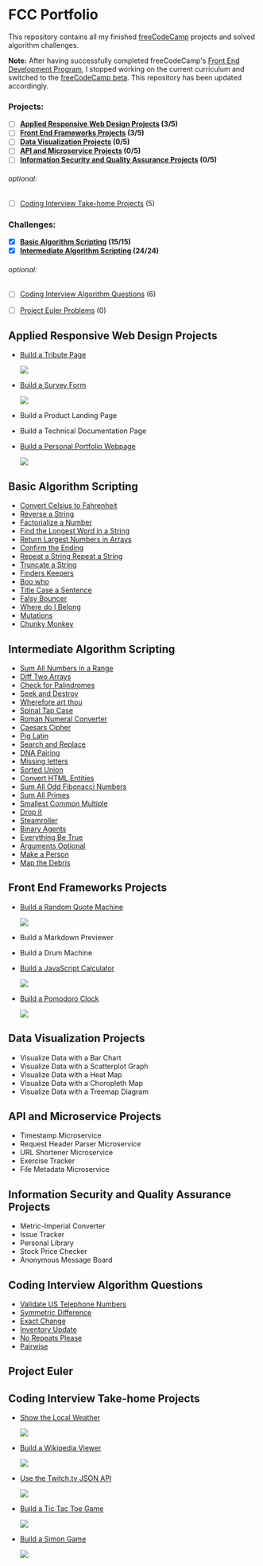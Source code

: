 # FCC Portfolio

This repository contains all my finished [freeCodeCamp](https://www.freecodecamp.org) projects and solved algorithm challenges.

**Note:** After having successfully completed freeCodeCamp's [Front End Development Program](https://www.freecodecamp.org/bomholtm/front-end-certification), I stopped working on the current curriculum and switched to the [freeCodeCamp beta](https://beta.freecodecamp.org). This repository has been updated accordingly.

### Projects:

- [ ] **[Applied Responsive Web Design Projects](https://github.com/bomholtm/fcc-portfolio#applied-responsive-web-design-projects) (3/5)**
- [ ] **[Front End Frameworks Projects](https://github.com/bomholtm/fcc-portfolio#front-end-frameworks-projects) (3/5)**
- [ ] **[Data Visualization Projects](https://github.com/bomholtm/fcc-portfolio#data-visualization-projects) (0/5)**
- [ ] **[API and Microservice Projects](https://github.com/bomholtm/fcc-portfolio#api-and-microservice-projects) (0/5)**
- [ ] **[Information Security and Quality Assurance Projects](https://github.com/bomholtm/fcc-portfolio#information-security-and-quality-assurance-projects) (0/5)**

###### optional:

- [ ] [Coding Interview Take-home Projects](https://github.com/bomholtm/fcc-portfolio#coding-interview-take-home-projects) (5)

### Challenges:

- [x] **[Basic Algorithm Scripting](https://github.com/bomholtm/fcc-portfolio#basic-algorithm-scripting) (15/15)**
- [x] **[Intermediate Algorithm Scripting](https://github.com/bomholtm/fcc-portfolio#intermediate-algorithm-scripting) (24/24)**

###### optional:

- [ ] [Coding Interview Algorithm Questions](https://github.com/bomholtm/fcc-portfolio#coding-interview-algorithm-questions) (6)
- [ ] [Project Euler Problems](https://github.com/bomholtm/fcc-portfolio#project-euler-problems) (0)


## Applied Responsive Web Design Projects

* [Build a Tribute Page](https://michaelbomholt.com/fcc-portfolio/applied_responsive_web_design_projects/tribute_page)

  [![](_assets/README/tribute_page.png)](https://michaelbomholt.com/fcc-portfolio/applied_responsive_web_design_projects/tribute_page)

* [Build a Survey Form](https://michaelbomholt.com/fcc-portfolio/applied_responsive_web_design_projects/survey_form)

  [![](_assets/README/survey_form.png)](https://michaelbomholt.com/fcc-portfolio/applied_responsive_web_design_projects/survey_form)

* Build a Product Landing Page

* Build a Technical Documentation Page

* [Build a Personal Portfolio Webpage](https://michaelbomholt.com/fcc-portfolio/applied_responsive_web_design_projects/personal_portfolio)

  [![](_assets/README/personal_portfolio.png)](https://michaelbomholt.com/fcc-portfolio/applied_responsive_web_design_projects/personal_portfolio)


## Basic Algorithm Scripting

* [Convert Celsius to Fahrenheit](https://github.com/bomholtm/fcc-portfolio/tree/master/basic_algorithm_scripting/01_convert_celsius_to_fahrenheit.js)
* [Reverse a String](https://github.com/bomholtm/fcc-portfolio/tree/master/basic_algorithm_scripting/02_reverse_a_string.js)
* [Factorialize a Number](https://github.com/bomholtm/fcc-portfolio/tree/master/basic_algorithm_scripting/03_factorialize_a_number.js)
* [Find the Longest Word in a String](https://github.com/bomholtm/fcc-portfolio/tree/master/basic_algorithm_scripting/04_find_the_longest_word_in_a_string.js)
* [Return Largest Numbers in Arrays](https://github.com/bomholtm/fcc-portfolio/tree/master/basic_algorithm_scripting/05_return_largest_numbers_in_arrays.js)
* [Confirm the Ending](https://github.com/bomholtm/fcc-portfolio/tree/master/basic_algorithm_scripting/06_confirm_the_ending.js)
* [Repeat a String Repeat a String](https://github.com/bomholtm/fcc-portfolio/tree/master/basic_algorithm_scripting/07_repeat_a_string_repeat_a_string.js)
* [Truncate a String](https://github.com/bomholtm/fcc-portfolio/tree/master/basic_algorithm_scripting/08_truncate_a_string.js)
* [Finders Keepers](https://github.com/bomholtm/fcc-portfolio/tree/master/basic_algorithm_scripting/09_finders_keepers.js)
* [Boo who](https://github.com/bomholtm/fcc-portfolio/tree/master/basic_algorithm_scripting/10_boo_who.js)
* [Title Case a Sentence](https://github.com/bomholtm/fcc-portfolio/tree/master/basic_algorithm_scripting/11_title_case_a_sentence.js)
* [Falsy Bouncer](https://github.com/bomholtm/fcc-portfolio/tree/master/basic_algorithm_scripting/12_falsy_bouncer.js)
* [Where do I Belong](https://github.com/bomholtm/fcc-portfolio/tree/master/basic_algorithm_scripting/13_where_do_i_belong.js)
* [Mutations](https://github.com/bomholtm/fcc-portfolio/tree/master/basic_algorithm_scripting/14_mutations.js)
* [Chunky Monkey](https://github.com/bomholtm/fcc-portfolio/tree/master/basic_algorithm_scripting/15_chunky_monkey.js)


## Intermediate Algorithm Scripting

* [Sum All Numbers in a Range](https://github.com/bomholtm/fcc-portfolio/tree/master/intermediate_algorithm_scripting/01_sum_all_numbers_in_a_range.js)
* [Diff Two Arrays](https://github.com/bomholtm/fcc-portfolio/tree/master/intermediate_algorithm_scripting/02_diff_two_arrays.js)
* [Check for Palindromes](https://github.com/bomholtm/fcc-portfolio/tree/master/intermediate_algorithm_scripting/03_check_for_palindromes.js)
* [Seek and Destroy](https://github.com/bomholtm/fcc-portfolio/tree/master/intermediate_algorithm_scripting/04_seek_and_destroy.js)
* [Wherefore art thou](https://github.com/bomholtm/fcc-portfolio/tree/master/intermediate_algorithm_scripting/05_wherefore_art_thou.js)
* [Spinal Tap Case](https://github.com/bomholtm/fcc-portfolio/tree/master/intermediate_algorithm_scripting/06_spinal_tap_case.js)
* [Roman Numeral Converter](https://github.com/bomholtm/fcc-portfolio/tree/master/intermediate_algorithm_scripting/07_roman_numeral_converter.js)
* [Caesars Cipher](https://github.com/bomholtm/fcc-portfolio/tree/master/intermediate_algorithm_scripting/08_caesars_cipher.js)
* [Pig Latin](https://github.com/bomholtm/fcc-portfolio/tree/master/intermediate_algorithm_scripting/09_pig_latin.js)
* [Search and Replace](https://github.com/bomholtm/fcc-portfolio/tree/master/intermediate_algorithm_scripting/10_search_and_replace.js)
* [DNA Pairing](https://github.com/bomholtm/fcc-portfolio/tree/master/intermediate_algorithm_scripting/11_dna_pairing.js)
* [Missing letters](https://github.com/bomholtm/fcc-portfolio/tree/master/intermediate_algorithm_scripting/12_missing_letters.js)
* [Sorted Union](https://github.com/bomholtm/fcc-portfolio/tree/master/intermediate_algorithm_scripting/13_sorted_union.js)
* [Convert HTML Entities](https://github.com/bomholtm/fcc-portfolio/tree/master/intermediate_algorithm_scripting/14_convert_html_entities.js)
* [Sum All Odd Fibonacci Numbers](https://github.com/bomholtm/fcc-portfolio/tree/master/intermediate_algorithm_scripting/15_sum_all_odd_fibonacci_numbers.js)
* [Sum All Primes](https://github.com/bomholtm/fcc-portfolio/tree/master/intermediate_algorithm_scripting/16_sum_all_primes.js)
* [Smallest Common Multiple](https://github.com/bomholtm/fcc-portfolio/tree/master/intermediate_algorithm_scripting/17_smallest_common_multiple.js)
* [Drop it](https://github.com/bomholtm/fcc-portfolio/tree/master/intermediate_algorithm_scripting/18_drop_it.js)
* [Steamroller](https://github.com/bomholtm/fcc-portfolio/tree/master/intermediate_algorithm_scripting/19_steamroller.js)
* [Binary Agents](https://github.com/bomholtm/fcc-portfolio/tree/master/intermediate_algorithm_scripting/20_binary_agents.js)
* [Everything Be True](https://github.com/bomholtm/fcc-portfolio/tree/master/intermediate_algorithm_scripting/21_everything_be_true.js)
* [Arguments Optional](https://github.com/bomholtm/fcc-portfolio/tree/master/intermediate_algorithm_scripting/22_arguments_optional.js)
* [Make a Person](https://github.com/bomholtm/fcc-portfolio/tree/master/intermediate_algorithm_scripting/23_make_a_person.js)
* [Map the Debris](https://github.com/bomholtm/fcc-portfolio/tree/master/intermediate_algorithm_scripting/24_map_the_debris.js)


## Front End Frameworks Projects

* [Build a Random Quote Machine](https://michaelbomholt.com/fcc-portfolio/front_end_frameworks_projects/random_quote_machine)

  [![](_assets/README/random_quote_machine.png)](https://michaelbomholt.com/fcc-portfolio/front_end_frameworks_projects/random_quote_machine)

* Build a Markdown Previewer

* Build a Drum Machine

* [Build a JavaScript Calculator](https://michaelbomholt.com/fcc-portfolio/front_end_frameworks_projects/js_calculator)

  [![](_assets/README/js_calculator.png)](https://michaelbomholt.com/fcc-portfolio/front_end_frameworks_projects/js_calculator)

* [Build a Pomodoro Clock](https://michaelbomholt.com/fcc-portfolio/front_end_frameworks_projects/pomodoro_clock)

  [![](_assets/README/pomodoro_clock.png)](https://michaelbomholt.com/fcc-portfolio/front_end_frameworks_projects/pomodoro_clock)


## Data Visualization Projects

* Visualize Data with a Bar Chart
* Visualize Data with a Scatterplot Graph
* Visualize Data with a Heat Map
* Visualize Data with a Choropleth Map
* Visualize Data with a Treemap Diagram


## API and Microservice Projects

* Timestamp Microservice
* Request Header Parser Microservice
* URL Shortener Microservice
* Exercise Tracker
* File Metadata Microservice


## Information Security and Quality Assurance Projects

* Metric-Imperial Converter
* Issue Tracker
* Personal Library
* Stock Price Checker
* Anonymous Message Board


## Coding Interview Algorithm Questions

* [Validate US Telephone Numbers](https://github.com/bomholtm/fcc-portfolio/tree/master/coding_interview_algorithm_questions/01_validate_us_telephone_numbers.js)
* [Symmetric Difference](https://github.com/bomholtm/fcc-portfolio/tree/master/coding_interview_algorithm_questions/02_symmetric_difference.js)
* [Exact Change](https://github.com/bomholtm/fcc-portfolio/tree/master/coding_interview_algorithm_questions/03_exact_change.js)
* [Inventory Update](https://github.com/bomholtm/fcc-portfolio/tree/master/coding_interview_algorithm_questions/04_inventory_update.js)
* [No Repeats Please](https://github.com/bomholtm/fcc-portfolio/tree/master/coding_interview_algorithm_questions/05_no_repeats_please.js)
* [Pairwise](https://github.com/bomholtm/fcc-portfolio/tree/master/coding_interview_algorithm_questions/06_pairwise.js)


## Project Euler


## Coding Interview Take-home Projects

* [Show the Local Weather](https://michaelbomholt.com/fcc-portfolio/coding_interview_takehome_projects/local_weather)

  [![](_assets/README/local_weather.png)](https://michaelbomholt.com/fcc-portfolio/coding_interview_takehome_projects/local_weather)

* [Build a Wikipedia Viewer](https://michaelbomholt.com/fcc-portfolio/coding_interview_takehome_projects/wikipedia_viewer)

  [![](_assets/README/wikipedia_viewer.png)](https://michaelbomholt.com/fcc-portfolio/coding_interview_takehome_projects/wikipedia_viewer)

* [Use the Twitch.tv JSON API](https://michaelbomholt.com/fcc-portfolio/coding_interview_takehome_projects/twitch_status)

  [![](_assets/README/twitch_status.png)](https://michaelbomholt.com/fcc-portfolio/coding_interview_takehome_projects/twitch_status)

* [Build a Tic Tac Toe Game](https://michaelbomholt.com/fcc-portfolio/coding_interview_takehome_projects/tic_tac_toe)

  [![](_assets/README/tic_tac_toe.png)](https://michaelbomholt.com/fcc-portfolio/coding_interview_takehome_projects/tic_tac_toe)

* [Build a Simon Game](https://michaelbomholt.com/fcc-portfolio/coding_interview_takehome_projects/simon_game)

  [![](_assets/README/simon_game.png)](https://michaelbomholt.com/fcc-portfolio/coding_interview_takehome_projects/simon_game)
